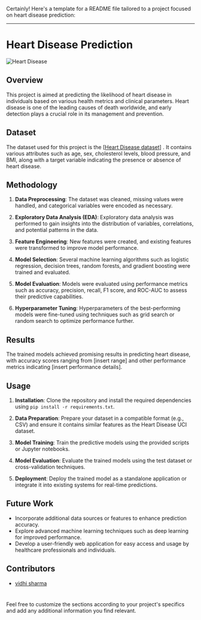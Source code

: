 Certainly! Here's a template for a README file tailored to a project focused on heart disease prediction:

---

# Heart Disease Prediction

![Heart Disease](https://media.istockphoto.com/id/184874014/photo/heart-stethoscope-and-ekg.jpg?s=1024x1024&w=is&k=20&c=YaiIsy0ePdmsWAk9z1SC-Vd3ORjETUfaOnAbTHOxfvk=)
## Overview

This project is aimed at predicting the likelihood of heart disease in individuals based on various health metrics and clinical parameters. Heart disease is one of the leading causes of death worldwide, and early detection plays a crucial role in its management and prevention.

## Dataset

The dataset used for this project is the [[Heart Disease dataset](https://www.kaggle.com/datasets/aasheesh200/framingham-heart-study-dataset)] . It contains various attributes such as age, sex, cholesterol levels, blood pressure, and BMI, along with a target variable indicating the presence or absence of heart disease.

## Methodology

1. **Data Preprocessing**: The dataset was cleaned, missing values were handled, and categorical variables were encoded as necessary.

2. **Exploratory Data Analysis (EDA)**: Exploratory data analysis was performed to gain insights into the distribution of variables, correlations, and potential patterns in the data.

3. **Feature Engineering**: New features were created, and existing features were transformed to improve model performance.

4. **Model Selection**: Several machine learning algorithms such as logistic regression, decision trees, random forests, and gradient boosting were trained and evaluated.

5. **Model Evaluation**: Models were evaluated using performance metrics such as accuracy, precision, recall, F1 score, and ROC-AUC to assess their predictive capabilities.

6. **Hyperparameter Tuning**: Hyperparameters of the best-performing models were fine-tuned using techniques such as grid search or random search to optimize performance further.

## Results

The trained models achieved promising results in predicting heart disease, with accuracy scores ranging from [insert range] and other performance metrics indicating [insert performance details].

## Usage

1. **Installation**: Clone the repository and install the required dependencies using `pip install -r requirements.txt`.

2. **Data Preparation**: Prepare your dataset in a compatible format (e.g., CSV) and ensure it contains similar features as the Heart Disease UCI dataset.

3. **Model Training**: Train the predictive models using the provided scripts or Jupyter notebooks.

4. **Model Evaluation**: Evaluate the trained models using the test dataset or cross-validation techniques.

5. **Deployment**: Deploy the trained model as a standalone application or integrate it into existing systems for real-time predictions.

## Future Work

- Incorporate additional data sources or features to enhance prediction accuracy.
- Explore advanced machine learning techniques such as deep learning for improved performance.
- Develop a user-friendly web application for easy access and usage by healthcare professionals and individuals.

## Contributors

- [vidhi sharma](https://github.com/VidhiSharma426)

#
Feel free to customize the sections according to your project's specifics and add any additional information you find relevant.

